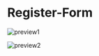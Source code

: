 # Register-Form

![preview1](https://user-images.githubusercontent.com/109727844/190802806-bea0c6ae-7216-46d0-a901-d6376cc01e19.jpg)

![preview2](https://user-images.githubusercontent.com/109727844/190803412-8a6a1ae4-2309-4e4a-a14c-62137a842294.jpg)
